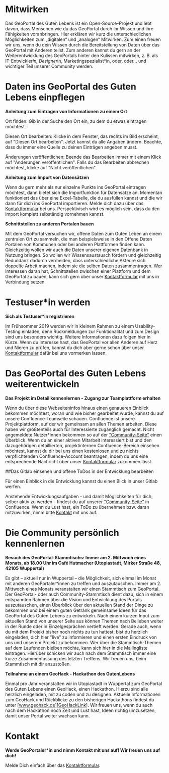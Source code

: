 # Mitwirken

Das GeoPortal des Guten Lebens ist ein Open-Source-Projekt und lebt davon, dass Menschen wie du das GeoPortal durch ihr Wissen und ihre Fähigkeiten voranbringen. Hier erklären wir kurz die unterschiedlichen Möglichkeiten zum „digitalen“ und „analogen“ Mitwirken.
Zum einen freuen wir uns, wenn du dein Wissen durch die Bereitstellung von Daten über das GeoPortal mit Anderen teilst. Zum anderen kannst du gern an der Weiterentwicklung des GeoPortals hinter den Kulissen mitwirken, z. B. als IT-Entwickler*in, Designer*in, Marketingspezialist*in, oder, oder... und wichtiger Teil unserer Community werden. 


# Daten ins GeoPortal des Guten Lebens einpflegen

**Anleitung zum Eintragen von Informationen zu einem Ort**

Ort finden: Gib in der Suche den Ort ein, zu dem du etwas eintragen möchtest.

Diesen Ort bearbeiten: Klicke in dem Fenster, das rechts im Bild erscheint, auf "Diesen Ort bearbeiten". Jetzt kannst du alle Angaben ändern. Beachte, dass du immer eine Quelle zu deinen Einträgen angeben musst.

Änderungen veröffentlichen: Beende das Bearbeiten immer mit einem Klick auf "Änderungen veröffentlichen". Falls du das Bearbeiten abbrechen möchtest, klicke auf "Nicht veröffentlichen".

**Anleitung zum Import von Datensätzen**

Wenn du gern mehr als nur einzelne Punkte ins GeoPortal eintragen möchtest, dann bietet sich die Importfunktion für Datensätze an. Momentan funktioniert das über eine Excel-Tabelle, die du ausfüllen kannst und die wir dann für dich ins GeoPortal importieren. Melde dich dazu über das [Kontaktformular][Kontaktlink] bei uns. Perspektivisch wird es möglich sein, dass du den Import komplett selbständig vornehmen kannst.

**Schnittstellen zu anderen Portalen bauen**

Mit dem GeoPortal versuchen wir, offene Daten zum Guten Leben an einem zentralen Ort zu sammeln, die man beispielsweise in den Offene Daten Portalen von Kommunen oder bei anderen Plattformen finden kann. Gleichzeitig wollen wir auch die Daten unserer eigenen Datenbank in Nutzung bringen. So wollen wir Wissensaustausch fördern und gleichzeitig Redundanz dadurch vermeiden, dass unterschiedliche Akteure sich doppelte Arbeit machen, indem sie die selben Daten zusammentragen. Wer Interessen daran hat, Schnittstellen zwischen einer Plattform und dem GeoPortal zu bauen, kann sich gern über unser [Kontaktformular][Kontaktlink] mit uns in Verbindung setzen. 

# Testuser*in werden

**Sich als Testuser*in registrieren**

Im Frühsommer 2019 werden wir in kleinem Rahmen zu einem Usability-Testing einladen, denn Rückmeldungen zur Funktionalität und zum Design sind uns besonders wichtig. Weitere Informationen dazu folgen hier in Kürze. Wenn du Interesse hast, das GeoPortal vor allen Anderen auf Herz und Nieren zu prüfen, kannst du dich aber gerne schon über unser [Kontaktformular][Kontaktlink] dafür bei uns vormerken lassen.

# Das GeoPortal des Guten Lebens weiterentwickeln

**Das Projekt im Detail kennenlernen - Zugang zur Teamplattform erhalten**

Wenn du über diese Webseiteninfos hinaus einen genaueren Einblick bekommen möchtest, woran und wie bisher gearbeitet wurde, kannst du auf unsere Confluence-Teamseite schauen. Confluence ist unsere Projektplattform, auf der wir gemeinsam an allen Themen arbeiten. Diese haben wir größtenteils auch für Interessierte zugänglich gemacht.
Nicht angemeldete Nutzer*innen bekommen so auf der ["Community-Seite"][CommunityseiteLink] einen Überblick.
Wenn du an einer aktiven Mitarbeit interessiert bist und den dazugehörigen detaillierten, projektinternen Confluence-Bereich einsehen möchtest, kannst du dir bei uns einen kostenlosen und zu nichts verpflichtenden Confluence-Account beantragen, indem du uns eine entsprechende Nachricht über unser [Kontaktformular][Kontaktlink] zukommen lässt.

##Das Gitlab einsehen und offene ToDos in der Entwicklung bearbeiten

Für einen Einblick in die Entwicklung kannst du einen Blick in unser Gitlab werfen.

Anstehende Entwicklungsaufgaben - und damit Möglichkeiten für dich, selber aktiv zu werden - findest du auf unserer ["Community-Seite"][CommunityseiteLink] in Confluence. Wenn du Lust hast, ein ToDo zu übernehmen bzw. daran mitzuwirken, nimm bitte [Kontakt][Kontaktlink] mit uns auf.

# Die Community persönlich kennenlernen

**Besuch des GeoPortal-Stammtischs: Immer am 2. Mittwoch eines Monats, ab 18.00 Uhr im Café Hutmacher (Utopiastadt, Mirker Straße 48, 42105 Wuppertal)**

Es gibt – aktuell nur in Wuppertal – die Möglichkeit, sich einmal im Monat mit anderen GeoPortaler*innen zu treffen und auszutauschen. Immer am 2. Mittwoch eines Monats veranstalten wir einen Stammtisch zum GeoPortal. 
Der GeoPortal- oder auch Community-Stammtisch dient dazu, sich in einem entspannten Rahmen über die Vision und Entwicklung des Portals auszutauschen, einen Überblick über den aktuellen Stand der Dinge zu bekommen und bei einem guten Getränk gemeinsame Ideen für das GeoPortal des Guten Lebens zu entwickeln. Nach einem kurzen Input zum aktuellen Stand von unserer Seite aus können Themen nach Belieben weiter in der Runde oder in Einzelgesprächen vertieft werden. Gerade auch, wenn du mit dem Projekt bisher noch nichts zu tun hattest, bist du herzlich eingeladen, dich hier "live" zu informieren und einen ersten Eindruck von uns und unserem Projekt zu bekommen. Wer über die Stammtisch-Themen auf dem Laufenden bleiben möchte, kann sich hier in die Mailingliste eintragen. Hierüber schicken wir auch nach dem Stammtisch immer eine kurze Zusammenfassung des letzten Treffens. Wir freuen uns, beim Stammtisch mit dir anzustoßen.


**Teilnahme an einem GeoHack - Hackathon des GutenLebens**

Einmal pro Jahr veranstalten wir in Utopiastadt in Wuppertal zum GeoPortal des Guten Lebens einen GeoHack, einen Hackathon. Hierzu sind alle herzlich eingeladen, mit zu coden und zu designen. Aktuelle Informationen zum GeoHack und Rückblicke zu den bisherigen Hackathons findest du unter [www.geohack.de][GeoHackLink]. Wir freuen uns, wenn du auch nach dem Hackathon noch Zeit und Lust hast, Ideen richtig umzusetzen, damit unser Portal weiter wachsen kann.

# Kontakt

**Werde GeoPortaler*in und nimm Kontakt mit uns auf! Wir freuen uns auf dich!**

Melde Dich einfach über das [Kontaktformular][Kontaktlink].


[Kontaktlink]: /#/contact/ "Kontaktseite"
[CommunityseiteLink]: https://confluence.utopiastadt.eu/display/GEOPCOM "Communityseite"
[GeoHackLink]: http://www.geohack.de "GeoHack Seite"